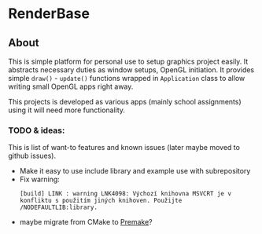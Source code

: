 # RenderBase

## About
This is simple platform for personal use to setup graphics project easily.
It abstracts necessary duties as window setups, OpenGL initiation.
It provides simple `draw()` - `update()` functions wrapped in `Application` class to allow writing small OpenGL apps right away.

This projects is developed as various apps (mainly school assignments) using it will need more functionality.

### TODO & ideas:
This is list of want-to features and known issues (later maybe moved to github issues).

* Make it easy to use include library and example use with subrepository
* Fix warning:
  ```
  [build] LINK : warning LNK4098: Výchozí knihovna MSVCRT je v konfliktu s použitím jiných knihoven. Použijte /NODEFAULTLIB:library.
  ```
* maybe migrate from CMake to [Premake](https://premake.github.io/)?
